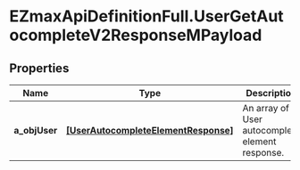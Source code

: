 # EZmaxApiDefinitionFull.UserGetAutocompleteV2ResponseMPayload

## Properties

Name | Type | Description | Notes
------------ | ------------- | ------------- | -------------
**a_objUser** | [**[UserAutocompleteElementResponse]**](UserAutocompleteElementResponse.md) | An array of User autocomplete element response. | 


